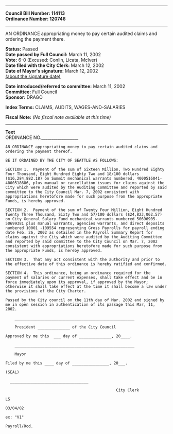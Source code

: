 * * * * *  
  
**Council Bill Number: [](#h0)[](#h2)114113**   
**Ordinance Number: 120746**  
  
* * * * *  
  
AN ORDINANCE appropriating money to pay certain audited claims and ordering the payment there.  
  
**Status:** Passed   
**Date passed by Full Council:** March 11, 2002   
**Vote:** 6-0 (Excused: Conlin, Licata, McIver)   
**Date filed with the City Clerk:** March 12, 2002   
**Date of Mayor's signature:** March 12, 2002   
[(about the signature date)](/~public/approvaldate.htm)   
  
  
**Date introduced/referred to committee:** March 11, 2002   
**Committee:** Full Council   
**Sponsor:** DRAGO   
  
**Index Terms:** CLAIMS, AUDITS, WAGES-AND-SALARIES  
  
**Fiscal Note:** *(No fiscal note available at this time)*  
  
* * * * *  
  
**Text**  
    ORDINANCE NO.__________________  
  
    AN ORDINANCE appropriating money to pay certain audited claims and  
    ordering the payment thereof.  
  
    BE IT ORDAINED BY THE CITY OF SEATTLE AS FOLLOWS:  
  
    SECTION 1.  Payment of the sum of Sixteen Million, Two Hundred Eighty  
    Four Thousand, Eight Hundred Eighty Two and 18/100 dollars  
    ($16,284,882.18) on Summit mechanical warrants numbered, 4000516041-  
    4000518686, plus manual or cancellation issues for claims against the  
    City which were audited by the Auditing Committee and reported by said  
    committee to the City Council Mar. 7, 2002 consistent with  
    appropriations heretofore made for such purpose from the appropriate  
    Funds, is hereby approved.  
  
    SECTION 2.  Payment of the sum of Twenty Four Million, Eight Hundred  
    Twenty Three Thousand, Sixty Two and 57/100 dollars ($24,823,062.57)  
    on City General Salary Fund mechanical warrants numbered 50696905-  
    50699381 plus manual warrants, agencies warrants, and direct deposits  
    numbered 10001 -109554 representing Gross Payrolls for payroll ending  
    date Feb. 26, 2002 as detailed in the Payroll Summary Report for  
    claims against the City which were audited by the Auditing Committee  
    and reported by said committee to the City Council on Mar. 7, 2002  
    consistent with appropriations heretofore made for such purpose from  
    the appropriate Funds, is hereby approved.  
  
    SECTION 3.  That any act consistent with the authority and prior to  
    the effective date of this ordinance is hereby ratified and confirmed.  
  
    SECTION 4.  This ordinance, being an ordinance required for the  
    payment of salaries or current expenses, shall take effect and be in  
    force immediately upon its approval, if approved by the Mayor;  
    otherwise it shall take effect at the time it shall become a law under  
    the provisions of the City Charter.  
  
    Passed by the City council on the 11th day of Mar. 2002 and signed by  
    me in open session in authentication of its passage this Mar, 11,  
    2002.  
  
        ____________________________________________________  
  
        President ______________ of the City Council  
  
    Approved by me this  ___ day of ______________, 20____.  
  
        ____________________________________________________  
  
        Mayor  
  
    Filed by me this ____ day of ________________, 20___.  
  
    (SEAL)  
  
      __________________________________  
  
                                                    City Clerk  
  
    LS  
  
    03/04/02  
  
    ex: "V1"  
  
    Payroll/Rod.  

